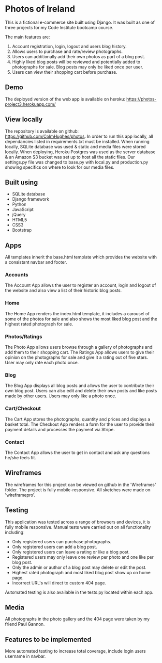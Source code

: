 # Photos of Ireland
This is a fictional e-commerce site built using Django. It was built as one of three projects for my Code Institute bootcamp course. 

The main features are: 
1.	Account registration, login, logout and users blog history.
2.  Allows users to purchase and rate/review photographs.
3.	Users can additionally add their own photos as part of a blog post.
4.	Highly liked blog posts will be reviewed and potentially added to photographs for sale. Blog posts may only be liked once per user.
5.	Users can view their shopping cart before purchase.


## Demo
The deployed version of the web app is available on heroku: https://photos-project3.herokuapp.com/


## View locally
The repository is available on github: https://github.com/ColmHughes/photos. In order to run this app locally, all dependancies 
listed in requirements.txt must be installed. 
When running locally, SQLite database was used & static and media files were stored locally. 
When deploying, Heroku Postgres was used as the server database & an Amazon S3 bucket was set up to host all the static files. 
Our settings.py file was changed to base.py with local.py and production.py showing specifics on where to look for our media files.


## Built using
* SQLite database
* Django framework
* Python
* JavaScript
* jQuery
* HTML5
* CSS3
* Bootstrap


## Apps
All templates inherit the base.html template which provides the website with a consistant navbar and footer.

### Accounts
The Account App allows the user to register an account, login and logout of the website and also view a list of their historic blog posts.

### Home
The Home App renders the index.html template, it includes a carousel of some of the photos for sale and also
shows the most liked blog post and the highest rated photograph for sale.

### Photos/Ratings
The Photo App allows users browse through a gallery of photographs and add them to their shopping cart.
The Ratings App allows users to give their opinion on the photographs for sale and give it a rating out of five stars. User may only
rate each photo once.

### Blog
The Blog App displays all blog posts and allows the user to contribute their own blog post. Users can also edit and delete their own posts and like
posts made by other users. Users may only like a photo once.

### Cart/Checkout
The Cart App stores the photographs, quantity and prices and displays a basket total.
The Checkout App renders a form for the user to provide their payment details and processes the payment via Stripe.

### Contact
The Contact App allows the user to get in contact and ask any questions he/she feels fit.


## Wireframes
The wireframes for this project can be viewed on github in the 'Wireframes' folder. The project is
fully mobile-responsive. All sketches were made on 'wireframepro'.

## Testing
This application was tested across a range of browsers and devices, it is fully mobile responsive. Manual tests were carried out on all 
functionality including:
* Only registered users can purchase photographs.
* Only registered users can add a blog post.
* Only registered users can leave a rating or like a blog post.
* Registered users may only leave one review per photo and one like per blog post.
* Only the admin or author of a blog post may delete or edit the post.
* Highest rated photograph and most liked blog post show up on home page.
* Incorrect URL's will direct to custom 404 page.

Automated testing is also available in the tests.py located within each app.


## Media
All photographs in the photo gallery and the 404 page were taken by my friend Paul Gannon.

## Features to be implemented
More automated testing to increase total coverage, include login users username in navbar.
